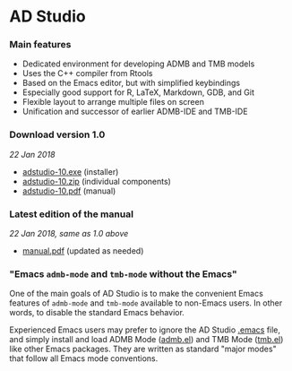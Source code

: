 # AD Studio

### Main features

- Dedicated environment for developing ADMB and TMB models
- Uses the C++ compiler from Rtools
- Based on the Emacs editor, but with simplified keybindings
- Especially good support for R, LaTeX, Markdown, GDB, and Git
- Flexible layout to arrange multiple files on screen
- Unification and successor of earlier ADMB-IDE and TMB-IDE

### Download version 1.0

*22 Jan 2018*

- [adstudio-10.exe](https://github.com/admb-project/adstudio/releases/download/1.0/adstudio-10.exe)
  (installer)
- [adstudio-10.zip](https://github.com/admb-project/adstudio/releases/download/1.0/adstudio-10.zip)
  (individual components)
- [adstudio-10.pdf](https://github.com/admb-project/adstudio/releases/download/1.0/adstudio-10.pdf)
  (manual)

### Latest edition of the manual

*22 Jan 2018, same as 1.0 above*

- [manual.pdf](https://github.com/admb-project/adstudio/releases/download/manual/adstudio.pdf)
  (updated as needed)

### "Emacs `admb-mode` and `tmb-mode` without the Emacs"

One of the main goals of AD Studio is to make the convenient Emacs features of
`admb-mode` and `tmb-mode` available to non-Emacs users. In other words, to
disable the standard Emacs behavior.

Experienced Emacs users may prefer to ignore the AD Studio [.emacs](dot/.emacs)
file, and simply install and load ADMB Mode
([admb.el](https://github.com/admb-project/admb/blob/master/contrib/emacs/admb.el))
and TMB Mode
([tmb.el](https://github.com/kaskr/adcomp/blob/master/emacs/tmb.el)) like other
Emacs packages. They are written as standard "major modes" that follow all Emacs
mode conventions.
